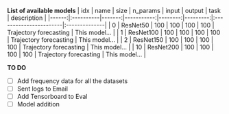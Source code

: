 **List of available models**
|   idx | name      |   size |   n_params |   input |   output | task                   | description   |
|------:|:----------|-------:|-----------:|--------:|---------:|:-----------------------|:--------------|
|     0 | ResNet50  |    100 |        100 |     100 |      100 | Trajectory forecasting | This model... |
|     1 | ResNet100 |    100 |        100 |     100 |      100 | Trajectory forecasting | This model... |
|     2 | ResNet150 |    100 |        100 |     100 |      100 | Trajectory forecasting | This model... |
|    10 | ResNet200 |    100 |        100 |     100 |      100 | Trajectory forecasting | This model... |

**TO DO**
- [ ] Add frequency data for all the datasets
- [ ] Sent logs to Email
- [ ] Add Tensorboard to Eval
- [ ] Model addition